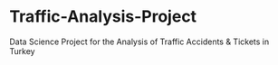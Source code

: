# Traffic-Analysis-Project
Data Science Project for the Analysis of Traffic Accidents &amp; Tickets in Turkey
